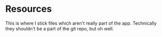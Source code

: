 Resources
=

This is where I stick files which aren't really part of the app.
Technically they shouldn't be a part of the git repo, but oh well.

